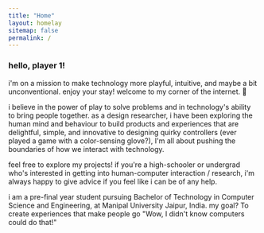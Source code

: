 ```yaml
---
title: "Home"
layout: homelay
sitemap: false
permalink: /
---
```


### hello, player 1!

i'm on a mission to make technology more playful, intuitive, and maybe a bit unconventional. enjoy your stay! welcome to my corner of the internet. 🌻 

i believe in the power of play to solve problems and in technology's ability to bring people together. as a design researcher, i have been exploring the human mind and behaviour to build products and experiences that are delightful, simple, and innovative to designing quirky controllers (ever played a game with a color-sensing glove?), I'm all about pushing the boundaries of how we interact with technology.

feel free to explore my projects! if you're a high-schooler or undergrad who's interested in getting into human-computer interaction / research, i'm always happy to give advice if you feel like i can be of any help.

i am a pre-final year student pursuing Bachelor of Technology in Computer Science and Engineering, at Manipal University Jaipur, India. 
my goal? To create experiences that make people go "Wow, I didn't know computers could do that!"


